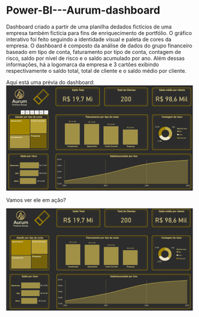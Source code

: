 # Power-BI---Aurum-dashboard
Dashboard criado a partir de uma planilha dedados fictícios de uma empresa também fictícia para fins de enriquecimento de portfólio.
O gráfico interativo foi feito seguindo a identidade visual e paleta de cores da empresa. O dashboard é composto da análise de dados do grupo financeiro baseado em tipo de conta, faturamento por tipo de conta, contagem de risco, saldo por nível de risco e o saldo acumulado por ano. Além dessas informações, há a logomarca da empresa e 3 cartões exibindo respectivamente o saldo total, total de cliente e o saldo médio por cliente. 

Aqui está uma prévia do dashboard:
![Imagem Estática do Dashboard](./Aurumfoto.png)

Vamos ver ele em ação?

![GIF do Dashboard](./Aurum.gif)

